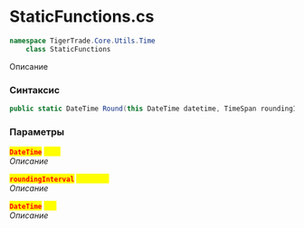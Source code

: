 
# StaticFunctions.cs
```csharp
namespace TigerTrade.Core.Utils.Time  
    class StaticFunctions
```

Описание

### Синтаксис
```csharp
public static DateTime Round(this DateTime datetime, TimeSpan roundingInterval)
```

### Параметры  
<mark style="color:red;">**`DateTime`**</mark> <mark style="color:yellow;">`this`</mark>  
 *Описание*  
  
<mark style="color:red;">**`roundingInterval`**</mark> <mark style="color:yellow;">`TimeSpan`</mark>  
 *Описание*  
  
<mark style="color:red;">**`DateTime`**</mark> <mark style="color:yellow;">`new`</mark>  
 *Описание*  
  

                    
                    